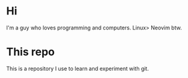 # Hi
I'm a guy who loves programming and computers.
Linux>
Neovim btw.

# This repo
This is a repository I use to learn and experiment with git.
